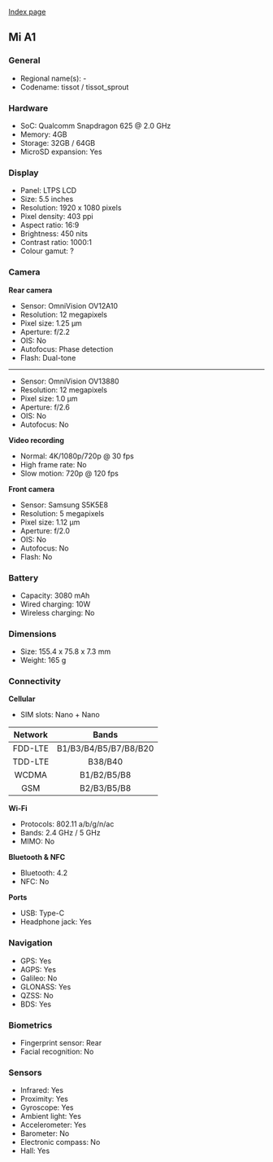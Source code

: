 [Index page](../../)

## Mi A1

### General

* Regional name(s): -
* Codename: tissot / tissot_sprout

### Hardware

* SoC: Qualcomm Snapdragon 625 @ 2.0 GHz
* Memory: 4GB
* Storage: 32GB / 64GB
* MicroSD expansion: Yes

### Display

* Panel: LTPS LCD
* Size: 5.5 inches
* Resolution: 1920 x 1080 pixels
* Pixel density: 403 ppi
* Aspect ratio: 16:9
* Brightness: 450 nits
* Contrast ratio: 1000:1
* Colour gamut: ?

### Camera

**Rear camera**

* Sensor: OmniVision OV12A10
* Resolution: 12 megapixels
* Pixel size: 1.25 µm
* Aperture: f/2.2
* OIS: No
* Autofocus: Phase detection
* Flash: Dual-tone

---

* Sensor: OmniVision OV13880
* Resolution: 12 megapixels
* Pixel size: 1.0 µm
* Aperture: f/2.6
* OIS: No
* Autofocus: No

**Video recording**

* Normal: 4K/1080p/720p @ 30 fps
* High frame rate: No
* Slow motion: 720p @ 120 fps

**Front camera**

* Sensor: Samsung S5K5E8
* Resolution: 5 megapixels
* Pixel size: 1.12 µm
* Aperture: f/2.0
* OIS: No
* Autofocus: No
* Flash: No

### Battery

* Capacity: 3080 mAh
* Wired charging: 10W
* Wireless charging: No

### Dimensions

* Size: 155.4 x 75.8 x 7.3 mm
* Weight: 165 g

### Connectivity

**Cellular**

* SIM slots: Nano + Nano

| Network | Bands |
|:-------:|:---------------------:|
| FDD-LTE | B1/B3/B4/B5/B7/B8/B20 |
| TDD-LTE | B38/B40 |
| WCDMA | B1/B2/B5/B8 |
| GSM | B2/B3/B5/B8 |

**Wi-Fi**

* Protocols: 802.11 a/b/g/n/ac
* Bands: 2.4 GHz / 5 GHz
* MIMO: No

**Bluetooth & NFC**

* Bluetooth: 4.2
* NFC: No

**Ports**

* USB: Type-C
* Headphone jack: Yes

### Navigation

* GPS: Yes
* AGPS: Yes
* Galileo: No
* GLONASS: Yes
* QZSS: No
* BDS: Yes

### Biometrics

* Fingerprint sensor: Rear
* Facial recognition: No

### Sensors

* Infrared: Yes
* Proximity: Yes
* Gyroscope: Yes
* Ambient light: Yes
* Accelerometer: Yes
* Barometer: No
* Electronic compass: No
* Hall: Yes
